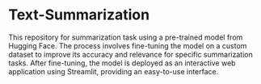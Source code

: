 # Text-Summarization
This repository for summarization task using a pre-trained model from Hugging Face. The process involves fine-tuning the model on a custom dataset to improve its accuracy and relevance for specific summarization tasks. After fine-tuning, the model is deployed as an interactive web application using Streamlit, providing an easy-to-use interface.
